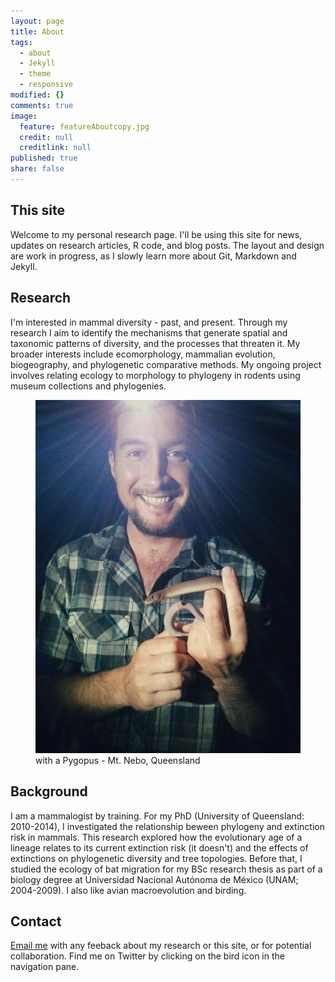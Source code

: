 ```yaml
---
layout: page
title: About
tags: 
  - about
  - Jekyll
  - theme
  - responsive
modified: {}
comments: true
image: 
  feature: featureAboutcopy.jpg
  credit: null
  creditlink: null
published: true
share: false
---
```




## This site
Welcome to my personal research page. I'll be using this site for news, updates on research articles, R code, and blog posts. The layout and design are work in progress, as I slowly learn more about Git, Markdown and Jekyll. 

## Research

I'm interested in mammal diversity - past, and present. Through my research I aim to identify the mechanisms that generate spatial and taxonomic patterns of diversity, and the processes that threaten it. My broader interests include ecomorphology, mammalian evolution, biogeography, and phylogenetic comparative methods. My ongoing project involves relating ecology to morphology to phylogeny in rodents using museum collections and phylogenies.  

<figure>
    <a href="/images/darcyPyg.jpg"><img src="/images/darcyPyg.jpg"></a>
        <figcaption>with a Pygopus - Mt. Nebo, Queensland</figcaption>
</figure>

## Background

I am a mammalogist by training. For my PhD (University of Queensland: 2010-2014), I investigated the relationship beween phylogeny and extinction risk in mammals. This research explored how the evolutionary age of a lineage relates to its current extinction risk (it doesn't) and the effects of extinctions on phylogenetic diversity and tree topologies. Before that, I studied the ecology of bat migration for my BSc research thesis as part of a biology degree at Universidad Nacional Autónoma de México (UNAM; 2004-2009). I also like avian macroevolution and birding.

## Contact 

[Email me](mailto:luisd@ciencias.unam.mx) with any feeback about my research or this site, or for potential collaboration. Find me on Twitter by clicking on the bird icon in the navigation pane.
